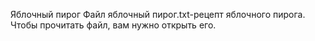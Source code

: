 Яблочный пирог
Файл яблочный пирог.txt-рецепт яблочного пирога. Чтобы прочитать файл, вам нужно открыть его.
